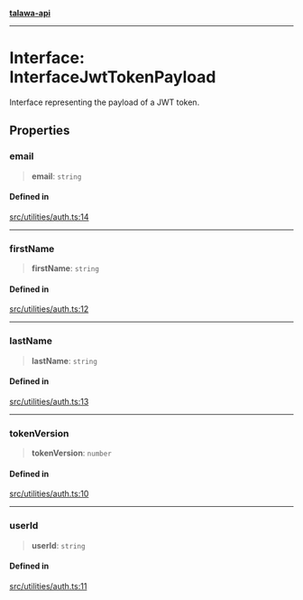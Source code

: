 [**talawa-api**](../../../README.md)

***

# Interface: InterfaceJwtTokenPayload

Interface representing the payload of a JWT token.

## Properties

### email

> **email**: `string`

#### Defined in

[src/utilities/auth.ts:14](https://github.com/Suyash878/talawa-api/blob/e4413cec641a837926071678fed3c7f67234e31e/src/utilities/auth.ts#L14)

***

### firstName

> **firstName**: `string`

#### Defined in

[src/utilities/auth.ts:12](https://github.com/Suyash878/talawa-api/blob/e4413cec641a837926071678fed3c7f67234e31e/src/utilities/auth.ts#L12)

***

### lastName

> **lastName**: `string`

#### Defined in

[src/utilities/auth.ts:13](https://github.com/Suyash878/talawa-api/blob/e4413cec641a837926071678fed3c7f67234e31e/src/utilities/auth.ts#L13)

***

### tokenVersion

> **tokenVersion**: `number`

#### Defined in

[src/utilities/auth.ts:10](https://github.com/Suyash878/talawa-api/blob/e4413cec641a837926071678fed3c7f67234e31e/src/utilities/auth.ts#L10)

***

### userId

> **userId**: `string`

#### Defined in

[src/utilities/auth.ts:11](https://github.com/Suyash878/talawa-api/blob/e4413cec641a837926071678fed3c7f67234e31e/src/utilities/auth.ts#L11)
